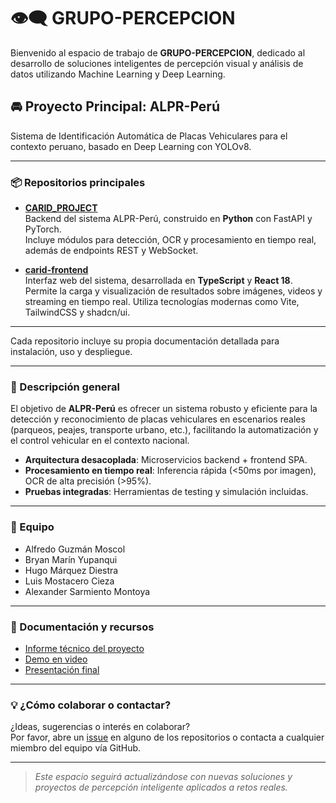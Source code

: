 # 👁️‍🗨️ GRUPO-PERCEPCION

Bienvenido al espacio de trabajo de **GRUPO-PERCEPCION**, dedicado al desarrollo de soluciones inteligentes de percepción visual y análisis de datos utilizando Machine Learning y Deep Learning.

## 🚘 Proyecto Principal: ALPR-Perú

Sistema de Identificación Automática de Placas Vehiculares para el contexto peruano, basado en Deep Learning con YOLOv8.

---

### 📦 Repositorios principales

- [**CARID_PROJECT**](https://github.com/GRUPO-PERCEPCION/CARID_PROJECT)  
  Backend del sistema ALPR-Perú, construido en **Python** con FastAPI y PyTorch.  
  Incluye módulos para detección, OCR y procesamiento en tiempo real, además de endpoints REST y WebSocket.

- [**carid-frontend**](https://github.com/GRUPO-PERCEPCION/carid-frontend)  
  Interfaz web del sistema, desarrollada en **TypeScript** y **React 18**.  
  Permite la carga y visualización de resultados sobre imágenes, videos y streaming en tiempo real. Utiliza tecnologías modernas como Vite, TailwindCSS y shadcn/ui.

---

Cada repositorio incluye su propia documentación detallada para instalación, uso y despliegue.

---

### 🚀 Descripción general

El objetivo de **ALPR-Perú** es ofrecer un sistema robusto y eficiente para la detección y reconocimiento de placas vehiculares en escenarios reales (parqueos, peajes, transporte urbano, etc.), facilitando la automatización y el control vehicular en el contexto nacional.

- **Arquitectura desacoplada**: Microservicios backend + frontend SPA.
- **Procesamiento en tiempo real**: Inferencia rápida (<50ms por imagen), OCR de alta precisión (>95%).
- **Pruebas integradas**: Herramientas de testing y simulación incluidas.

---

### 👥 Equipo

- Alfredo Guzmán Moscol
- Bryan Marín Yupanqui
- Hugo Márquez Diestra
- Luis Mostacero Cieza
- Alexander Sarmiento Montoya

---

### 📄 Documentación y recursos

- [Informe técnico del proyecto](https://docs.google.com/document/d/1vSgHt1pkZec7ef1CSVPgdxDD8fA-EgdJLtFXkBJgGj0/edit?tab=t.0)
- [Demo en video](https://drive.google.com/file/d/1l_CM8Ki2XJrKNe3eaVmG42sOd4nD1boS/view)
- [Presentación final](https://www.canva.com/design/DAGqfgvLyJc/CerqEnLf87aUaLcL50iHUA/edit?utm_content=DAGqfgvLyJc&utm_campaign=designshare&utm_medium=link2&utm_source=sharebutton)

---

### 💡 ¿Cómo colaborar o contactar?

¿Ideas, sugerencias o interés en colaborar?  
Por favor, abre un [issue](https://github.com/GRUPO-PERCEPCION/CARID_PROJECT/issues) en alguno de los repositorios o contacta a cualquier miembro del equipo vía GitHub.

---

> _Este espacio seguirá actualizándose con nuevas soluciones y proyectos de percepción inteligente aplicados a retos reales._
